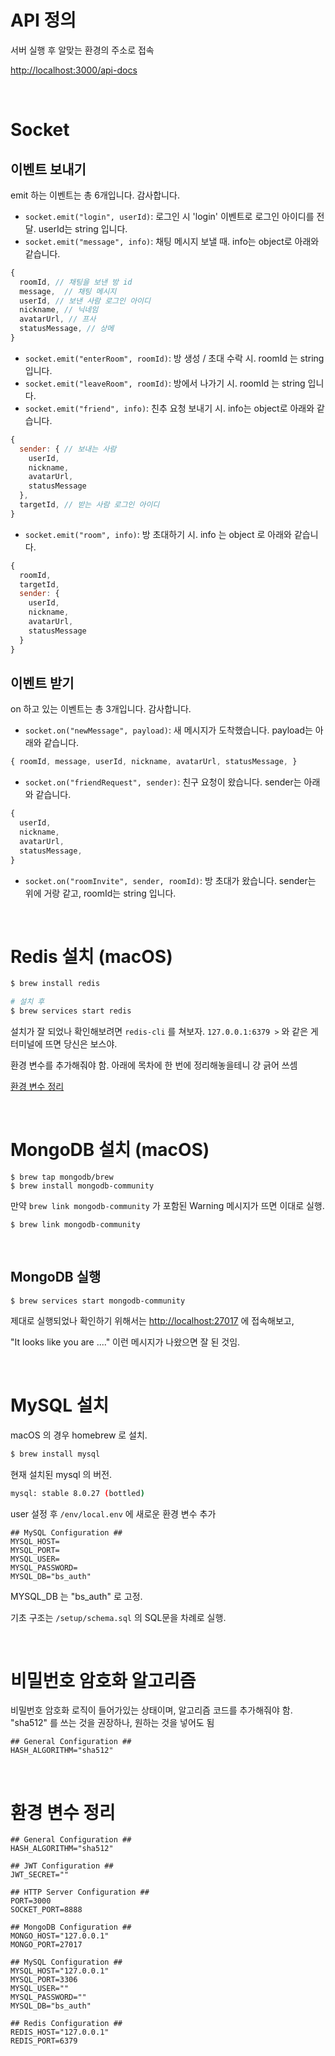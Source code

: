 # API 정의

서버 실행 후 알맞는 환경의 주소로 접속

[http://localhost:3000/api-docs](http://localhost:3000/api-docs)

<br/>

# Socket

## 이벤트 보내기

emit 하는 이벤트는 총 6개입니다. 감사합니다.

- `socket.emit("login", userId)`: 로그인 시 'login' 이벤트로 로그인 아이디를 전달. userId는 string 입니다.
- `socket.emit("message", info)`: 채팅 메시지 보낼 때. info는 object로 아래와 같습니다.

```js
{
  roomId, // 채팅을 보낸 방 id
  message,  // 채팅 메시지
  userId, // 보낸 사람 로그인 아이디
  nickname, // 닉네임
  avatarUrl, // 프사
  statusMessage, // 상메
}
```

- `socket.emit("enterRoom", roomId)`: 방 생성 / 초대 수락 시. roomId 는 string 입니다.
- `socket.emit("leaveRoom", roomId)`: 방에서 나가기 시. roomId 는 string 입니다.
- `socket.emit("friend", info)`: 친추 요청 보내기 시. info는 object로 아래와 같습니다.

```js
{
  sender: { // 보내는 사람
    userId,
    nickname,
    avatarUrl,
    statusMessage
  },
  targetId, // 받는 사람 로그인 아이디
}
```

- `socket.emit("room", info)`: 방 초대하기 시. info 는 object 로 아래와 같습니다.

```js
{
  roomId,
  targetId,
  sender: {
    userId,
    nickname,
    avatarUrl,
    statusMessage
  }
}
```

## 이벤트 받기

on 하고 있는 이벤트는 총 3개입니다. 감사합니다.

- `socket.on("newMessage", payload)`: 새 메시지가 도착했습니다. payload는 아래와 같습니다.

```js
{ roomId, message, userId, nickname, avatarUrl, statusMessage, }
```

- `socket.on("friendRequest", sender)`: 친구 요청이 왔습니다. sender는 아래와 같습니다.

```js
{
  userId,
  nickname,
  avatarUrl,
  statusMessage,
}
```

- `socket.on("roomInvite", sender, roomId)`: 방 초대가 왔습니다. sender는 위에 거랑 같고, roomId는 string 입니다.

<br/>

# Redis 설치 (macOS)

```bash
$ brew install redis

# 설치 후
$ brew services start redis
```

설치가 잘 되었나 확인해보려면 `redis-cli` 를 쳐보자. `127.0.0.1:6379 >` 와 같은 게 터미널에 뜨면 당신은 보스야.

환경 변수를 추가해줘야 함. 아래에 목차에 한 번에 정리해놓을테니 걍 긁어 쓰셈

[환경 변수 정리](#환경-변수-정리)

<br/>

# MongoDB 설치 (macOS)

```
$ brew tap mongodb/brew
$ brew install mongodb-community
```

만약 `brew link mongodb-community` 가 포함된 Warning 메시지가 뜨면 이대로 실행.

```
$ brew link mongodb-community
```

<br/>

## MongoDB 실행

```
$ brew services start mongodb-community
```

제대로 실행되었나 확인하기 위해서는 [http://localhost:27017](http://localhost:27017) 에 접속해보고,

"It looks like you are ...." 이런 메시지가 나왔으면 잘 된 것임.

<br/>

# MySQL 설치

macOS 의 경우 homebrew 로 설치.

```bash
$ brew install mysql
```

현재 설치된 mysql 의 버전.

```bash
mysql: stable 8.0.27 (bottled)
```

user 설정 후 `/env/local.env` 에 새로운 환경 변수 추가

```
## MySQL Configuration ##
MYSQL_HOST=
MYSQL_PORT=
MYSQL_USER=
MYSQL_PASSWORD=
MYSQL_DB="bs_auth"
```

MYSQL_DB 는 "bs_auth" 로 고정.

기초 구조는 `/setup/schema.sql` 의 SQL문을 차례로 실행.

<br/>

# 비밀번호 암호화 알고리즘

비밀번호 암호화 로직이 들어가있는 상태이며, 알고리즘 코드를 추가해줘야 함. "sha512" 를 쓰는 것을 권장하나, 원하는 것을 넣어도 됨

```
## General Configuration ##
HASH_ALGORITHM="sha512"
```

<br/>

# 환경 변수 정리

```
## General Configuration ##
HASH_ALGORITHM="sha512"

## JWT Configuration ##
JWT_SECRET=""

## HTTP Server Configuration ##
PORT=3000
SOCKET_PORT=8888

## MongoDB Configuration ##
MONGO_HOST="127.0.0.1"
MONGO_PORT=27017

## MySQL Configuration ##
MYSQL_HOST="127.0.0.1"
MYSQL_PORT=3306
MYSQL_USER=""
MYSQL_PASSWORD=""
MYSQL_DB="bs_auth"

## Redis Configuration ##
REDIS_HOST="127.0.0.1"
REDIS_PORT=6379
```
